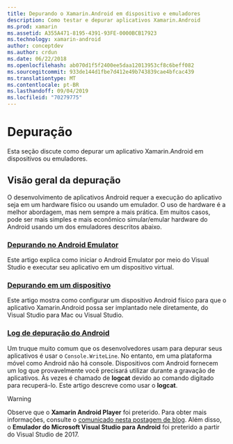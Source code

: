 ```yaml
---
title: Depurando o Xamarin.Android em dispositivo e emuladores
description: Como testar e depurar aplicativos Xamarin.Android
ms.prod: xamarin
ms.assetid: A355A471-8195-4391-93FE-0000BCB17923
ms.technology: xamarin-android
author: conceptdev
ms.author: crdun
ms.date: 06/22/2018
ms.openlocfilehash: ab070d1f5f2400ee5daa12013953cf8c6beff082
ms.sourcegitcommit: 933de144d1fbe7d412e49b743839cae4bfcac439
ms.translationtype: MT
ms.contentlocale: pt-BR
ms.lasthandoff: 09/04/2019
ms.locfileid: "70279775"
---
```

# <a name="debugging"></a>Depuração

Esta seção discute como depurar um aplicativo Xamarin.Android em dispositivos ou emuladores.

## <a name="debugging-overview"></a>Visão geral da depuração

O desenvolvimento de aplicativos Android requer a execução do aplicativo seja em um hardware físico ou usando um emulador. O uso de hardware é a melhor abordagem, mas nem sempre a mais prática. Em muitos casos, pode ser mais simples e mais econômico simular/emular hardware do Android usando um dos emuladores descritos abaixo.

### <a name="debugging-on-the-android-emulatorandroiddeploy-testdebuggingdebug-on-emulatormd"></a>[Depurando no Android Emulator](~/android/deploy-test/debugging/debug-on-emulator.md)

Este artigo explica como iniciar o Android Emulator por meio do Visual Studio e executar seu aplicativo em um dispositivo virtual.

### <a name="debugging-on-a-deviceandroiddeploy-testdebuggingdebug-on-devicemd"></a>[Depurando em um dispositivo](~/android/deploy-test/debugging/debug-on-device.md)

Este artigo mostra como configurar um dispositivo Android físico para que o aplicativo Xamarin.Android possa ser implantado nele diretamente, do Visual Studio para Mac ou Visual Studio.

### <a name="android-debug-logandroiddeploy-testdebuggingandroid-debug-logmd"></a>[Log de depuração do Android](~/android/deploy-test/debugging/android-debug-log.md)

Um truque muito comum que os desenvolvedores usam para depurar seus aplicativos é usar o `Console.WriteLine`. No entanto, em uma plataforma móvel como Android não há console. Dispositivos com Android fornecem um log que provavelmente você precisará utilizar durante a gravação de aplicativos. Às vezes é chamado de **logcat** devido ao comando digitado para recuperá-lo. Este artigo descreve como usar o **logcat**.

> [!WARNING]
> Observe que o **Xamarin Android Player** foi preterido. Para obter mais informações, consulte o [comunicado nesta postagem de blog](https://blog.xamarin.com/live-from-dotnetconf-cycle-7-xamarin-studio-6-and-more/). Além disso, o **Emulador do Microsoft Visual Studio para Android** foi preterido a partir do Visual Studio de 2017.

